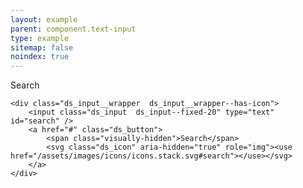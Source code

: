 ```yaml
---
layout: example
parent: component.text-input
type: example
sitemap: false
noindex: true
---
```


<div>
    <label class="ds_label" for="search">Search</label>

    <div class="ds_input__wrapper  ds_input__wrapper--has-icon">
        <input class="ds_input  ds_input--fixed-20" type="text" id="search" />
        <a href="#" class="ds_button">
            <span class="visually-hidden">Search</span>
            <svg class="ds_icon" aria-hidden="true" role="img"><use href="/assets/images/icons/icons.stack.svg#search"></use></svg>
        </a>
    </div>
</div>
